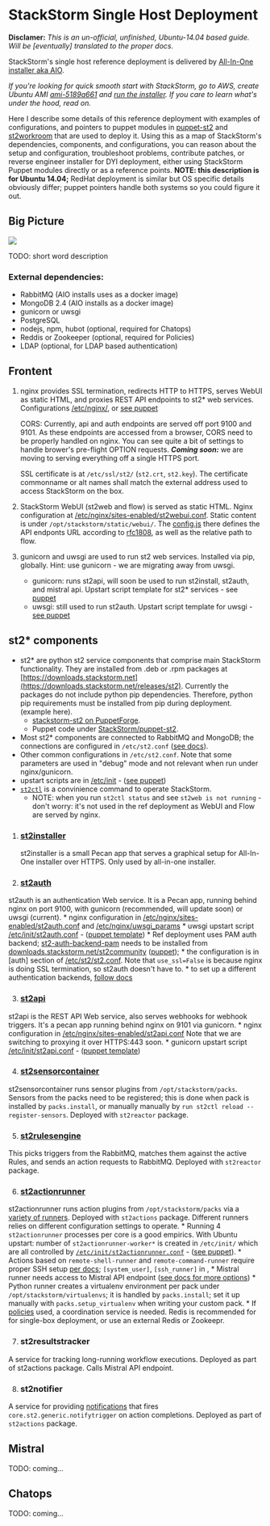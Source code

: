 # StackStorm Single Host Deployment


**Disclamer:** *This is an un-official, unfinished, Ubuntu-14.04 based guide. Will be [eventually] translated to the proper docs.*


StackStorm's single host reference deployment is delivered by [All-In-One installer aka AIO](https://docs.stackstorm.com/latest/install/all_in_one.html).

*If you're looking for quick smooth start with StackStorm, go to AWS, create Ubuntu AMI [ami-5189a661](https://us-west-2.console.aws.amazon.com/ec2/v2/home?region=us-west-2#Images:visibility=public-images;imageId=ami-5189a661;) and [run the installer](https://docs.stackstorm.com/install/all_in_one.html). If you care to learn what's under the hood, read on.*

Here I describe some details of this reference deployment  with examples of configurations, and pointers to puppet modules in [puppet-st2](https://github.com/StackStorm/puppet-st2) and [st2workroom](https://github.com/StackStorm/st2workroom) that are used to deploy it. Using this as a map of StackStorm's dependencies, components, and configurations, you can reason about the setup and configuration, troubleshoot problems, contribute patches, or reverse engineer installer for DYI deployment, either using StackStorm Puppet modules directly or as a reference points. **NOTE: this description is for Ubuntu 14.04;** RedHat deployment is similar but OS specific details obviously differ; puppet pointers handle both systems so you could figure it out.

## Big Picture

<img src="https://docs.google.com/drawings/d/1B_kgwbWfo0ByRELkBzvP8mqODq12OjSiyhW8A6mjG3Y/pub?w=960&amp;h=720">

TODO: short word description

### External dependencies:

* RabbitMQ (AIO installs uses as a docker image)
* MongoDB 2.4 (AIO installs as a docker image)
* gunicorn or uwsgi
* PostgreSQL
* nodejs, npm, hubot (optional, required for Chatops) 
* Reddis or Zookeeper (optional, required for Policies)
* LDAP (optional, for LDAP based authentication)


## Frontent
1. nginx provides SSL termination, redirects HTTP to HTTPS, serves WebUI as static HTML, and proxies REST API endpoints to st2* web services. Configurations [/etc/nginx/](./etc/nginx/), 
or [see puppet](https://github.com/StackStorm/st2workroom/blob/master/modules/profile/manifests/st2server.pp)

    CORS: Currently, api and auth endpoints are served off port 9100 and 9101. As these endpoints are accessed from a browser, CORS need to be properly handled on nginx. You can see quite a bit of settings to handle brower's pre-flight OPTION requests. ***Coming soon:*** we are moving to serving everything off a single HTTPS port.
    
    SSL certificate is at `/etc/ssl/st2/` (`st2.crt`, `st2.key`). The certificate commonname or alt names shall match the external address used to access StackStorm on the box.

2. StackStorm WebUI (st2web and flow) is served as static HTML. Nginx configuration at [/etc/nginx/sites-enabled/st2webui.conf](./etc/nginx/sites-enabled/st2webui.conf). Static content is under `/opt/stackstorm/static/webui/`. The [config.js](./opt/stackstorm/static/webui/config.js) there defines the API endponts URL according to [rfc1808](http://tools.ietf.org/html/rfc1808.html), as well as the relative path to flow.

2. gunicorn and uwsgi are used to run st2 web services. Installed via pip, globally. Hint: use gunicorn - we are migrating away from uwsgi.
    * gunicorn: runs st2api, will soon be used to run st2install, st2auth, and mistral api. Upstart script template for st2* services - see [puppet](https://github.com/StackStorm/st2workroom/blob/master/modules/adapter/templates/st2_gunicorn_init/init.conf.erb)
    * uwsgi: still used to run st2auth. Upstart script template for uwsgi - [see puppet](https://github.com/StackStorm/st2workroom/blob/master/modules/adapter/templates/st2_uwsgi_init/anchor.conf.erb)

## st2* components

* st2* are python st2 service components that comprise main StackStorm functionality. They are installed from .deb or .rpm packages at [https://downloads.stackstorm.net](https://downloads.stackstorm.net/releases/st2). Currently the packages do not include python pip dependencies. Therefore, python pip requirements must be installed from pip during deployment. (example here).
    * [stackstorm-st2 on PuppetForge](https://forge.puppetlabs.com/stackstorm/st2).
    * Puppet code under [StackStorm/puppet-st2](https://github.com/StackStorm/puppet-st2/tree/master/manifests/profile).
* Most st2* components are connected to RabbitMQ and MongoDB; the connections are configured in `/etc/st2.conf` ([see docs](https://docs.stackstorm.com/config/config.html#configure-mongodb)).
* Other common configurations in `/etc/st2.conf`. Note that some parameters are used in "debug" mode and not relevant when run under nginx/gunicorn.
* upstart scripts are in [/etc/init](./etc/init) - ([see puppet](https://github.com/StackStorm/puppet-st2/tree/master/files/etc/init.d))
* [`st2ctl`](https://github.com/StackStorm/st2/blob/v1.2/tools/st2ctl) is a convinience command to operate StackStorm.
    * NOTE: when you run `st2ctl status` and see `st2web is not running` - don't worry: it's not used in the ref deployment as WebUI and Flow are served by nginx.


1. ### [st2installer](https://github.com/StackStorm/st2installer) 
    st2installer is a small Pecan app that serves a graphical setup for All-In-One installer over HTTPS. Only used by all-in-one installer.

2. ### [st2auth](https://github.com/StackStorm/st2/tree/master/st2auth)
st2auth is an authentication Web service. It is a Pecan app, running behind nginx on port 9100, with gunicorn (recommended, will update soon) or uwsgi (current).
    * nginx configuration in [/etc/nginx/sites-enabled/st2auth.conf](./etc/nginx/sites-enabled/st2auth.conf) and [/etc/nginx/uwsgi_params](./etc/nginx/uwsgi_params)
    * uwsgi upstart script [/etc/init/st2auth.conf](./etc/init/st2auth.conf) - ([puppet template](https://github.com/StackStorm/st2workroom/blob/master/modules/adapter/templates/st2_uwsgi_init/init.conf.erb))
    * Ref deployment uses PAM auth backend; [st2-auth-backend-pam](https://github.com/StackStorm/st2-auth-backend-pam) needs to be installed from [downloads.stackstorm.net/st2community](https://downloads.stackstorm.net/st2community/apt/jessie/auth_backends/) ([puppet](https://github.com/StackStorm/puppet-st2/blob/master/manifests/auth/pam.pp)); 
    * the configuration is in [auth] section of [/etc/st2/st2.conf](./etc/st2/st2.conf). Note that `use_ssl=False` is because nginx is doing SSL termination, so st2auth doesn't have to. 
    * to set up a different authentication backends, [follow docs](https://docs.stackstorm.com/authentication.html)

3. ### [st2api](https://github.com/StackStorm/st2/tree/master/st2api)
st2api is the REST API Web service, also serves webhooks for webhook triggers. It's a pecan app running behind nginx on 9101 via gunicorn.
    * nginx configuration in [/etc/nginx/sites-enabled/st2api.conf](./etc/nginx/sites-enabled/st2api.conf) Note that we are switching to proxying it over HTTPS:443 soon.
    *  gunicorn upstart script [/etc/init/st2api.conf](.//etc/init/st2api.conf) - ([puppet template](https://github.com/StackStorm/st2workroom/blob/master/modules/adapter/templates/st2_gunicorn_init/init.conf.erb))

4. ### [st2sensorcontainer](https://github.com/StackStorm/st2/blob/master/st2reactor/st2reactor/cmd/sensormanager.py)
st2sensorcontainer runs sensor plugins from `/opt/stackstorm/packs`. Sensors from the packs need to be registered; this is done when pack is installed by `packs.install`, or manually manually by `run st2ctl reload --register-sensors`. Deployed with `st2reactor` package.

5. ### [st2rulesengine](https://github.com/StackStorm/st2/blob/master/st2reactor/st2reactor/cmd/rulesengine.py)
This picks triggers from the RabbitMQ, matches them against the active Rules, and sends an action requests to RabbitMQ. Deployed with `st2reactor` package.

6. ### [st2actionrunner](https://github.com/StackStorm/st2/blob/v1.2/st2actions/st2actions/cmd/actionrunner.py)
st2actionrunner runs action plugins from `/opt/stackstorm/packs` via a [variety of runners](https://docs.stackstorm.com/actions.html#available-runners). Deployed with `st2actions` package. Different runners relies on different configuration settings to operate.
    * Running 4 `st2actionrunner` processes per core is a good empirics. With Ubuntu upstart: number of `st2actionrunner-worker*` is created in `/etc/init/` which are all controlled by [`/etc/init/st2actionrunner.conf`](./etc/init/st2actionrunner.conf) - ([see puppet](https://github.com/StackStorm/puppet-st2/blob/v0.10.18/manifests/profile/server.pp#L341)).
    * Actions based on `remote-shell-runner` and `remote-command-runner` require proper SSH setup [per docs](https://docs.stackstorm.com/config/config.html#configure-ssh); `[system_user]`, `[ssh_runner]` in ,
    * Mistral runner needs access to Mistral API endpoint ([see docs for more options](https://docs.stackstorm.com/config/config.html#configure-mistral))
    * Python runner creates a virtualenv environment per pack under `/opt/stackstorm/virtualenvs`; it is handled by `packs.install`; set it up manually with `packs.setup_virtualenv` when writing your custom pack.
    * If [policies](https://docs.stackstorm.com/policies.html) used, a coordination service is needed. Redis is recommended for for single-box deployment, or use an external Redis or Zookeepr.

7. ### st2resultstracker
A service for tracking long-running workflow executions. Deployed as part of st2actions package. Calls Mistral API endpoint.

8. ### st2notifier
A service for providing [notifications](https://docs.stackstorm.com/chatops/notifications.html) that fires `core.st2.generic.notifytrigger` on action completions. Deployed as part of `st2actions` package. 

## Mistral
TODO: coming...

## Chatops
TODO: coming...



